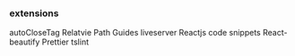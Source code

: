 ### extensions

autoCloseTag
Relatvie Path
Guides
liveserver
Reactjs code snippets
React-beautify
Prettier
tslint
